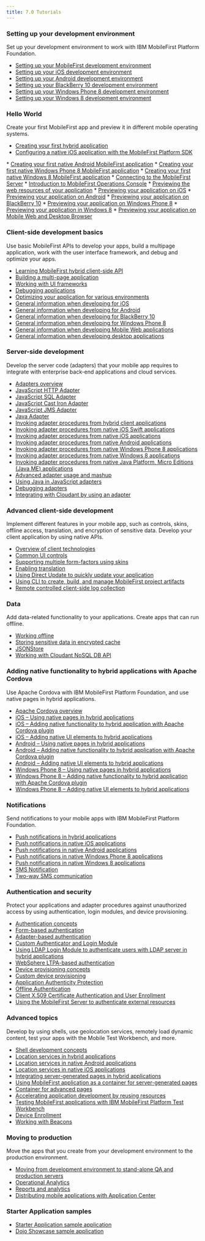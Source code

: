 ```yaml
---
title: 7.0 Tutorials
---
```


### Setting up your development environment
Set up your development environment to work with IBM MobileFirst Platform Foundation.

* <a href="tutorials/en/foundation/7.0/setting-up-your-development-environment/setting-mobilefirst-development-environment/">Setting up your MobileFirst development environment</a>
* <a href="tutorials/en/foundation/7.0/setting-up-your-development-environment/setting-ios-development-environment/">Setting up your iOS development environment</a>
* <a href="tutorials/en/foundation/7.0/setting-up-your-development-environment/setting-android-development-environment/">Setting up your Android development environment</a>
* <a href="tutorials/en/foundation/7.0/setting-up-your-development-environment/setting-blackberry-10-development-environment/">Setting up your BlackBerry 10 development environment</a>
* <a href="tutorials/en/foundation/7.0/setting-up-your-development-environment/setting-windows-phone-8-development-environment/">Setting up your Windows Phone 8 development environment</a>
* <a href="tutorials/en/foundation/7.0/setting-up-your-development-environment/setting-windows-phone-8-development-environment/">Setting up your Windows 8 development environment</a>

### Hello World
Create your first MobileFirst app and preview it in different mobile operating systems.

* <a href="tutorials/en/foundation/7.0/hello-world/creating-your-first-hybrid-application/">Creating your first hybrid application</a>
* <a href="tutorials/en/foundation/7.0/hello-world/configuring-a-native-ios-with-the-mfp-sdk/"> Configuring a native iOS application with the MobileFirst Platform SDK<br />
 </a>
* <a href="tutorials/en/foundation/7.0/hello-world/creating-first-native-android-mobilefirst-application/">Creating your first native Android MobileFirst application</a>
* <a href="tutorials/en/foundation/7.0/hello-world/creating-first-native-windows-phone-8-mobilefirst-application/">Creating your first native Windows Phone 8 MobileFirst application</a>
* <a href="tutorials/en/foundation/7.0/hello-world/creating-first-native-windows-8-mobilefirst-application/">Creating your first native Windows 8 MobileFirst application</a>
* <a href="tutorials/en/foundation/7.0/hello-world/connecting-to-the-mobilefirst-server/">Connecting to the MobileFirst Server</a>
* <a href="tutorials/en/foundation/7.0/hello-world/mobilefirst-console/">Introduction to MobileFirst Operations Console</a>
* <a href="tutorials/en/foundation/7.0/hello-world/previewing-applications-web-resources/">Previewing the web resources of your application</a>
* <a href="tutorials/en/foundation/7.0/hello-world/previewing-application-ios/">Previewing your application on iOS</a>
* <a href="tutorials/en/foundation/7.0/hello-world/previewing-application-android/">Previewing your application on Android</a>
* <a href="tutorials/en/foundation/7.0/hello-world/previewing-application-blackberry-10">Previewing your application on BlackBerry 10</a>
* <a href="tutorials/en/foundation/7.0/hello-world/previewing-application-windows-phone-8/">Previewing your application on Windows Phone 8</a>
* <a href="tutorials/en/foundation/7.0/hello-world/previewing-application-windows-8/">Previewing your application in Windows 8</a>
* <a href="tutorials/en/foundation/7.0/hello-world/previewing-application-mobile-web-desktop-browser/">Previewing your application on Mobile Web and Desktop Browser</a>

### Client-side development basics
Use basic MobileFirst APIs to develop your apps, build a multipage application, work with the user interface framework, and debug and optimize your apps.

* <a href="tutorials/en/foundation/7.0/client-side-development-basics/learning-mobilefirst-hybrid-client-side-api/">Learning MobileFirst hybrid client-side API</a>
* <a href="tutorials/en/foundation/7.0/client-side-development-basics/building-multi-page-application/">Building a multi-page application</a>
* <a href="tutorials/en/foundation/7.0/client-side-development-basics/working-ui-frameworks/">Working with UI frameworks</a>
* <a href="tutorials/en/foundation/7.0/client-side-development-basics/debugging-applications/">Debugging applications</a>
* <a href="tutorials/en/foundation/7.0/client-side-development-basics/optimizing-application-various-environments/">Optimizing your application for various environments</a>
* <a href="tutorials/en/foundation/7.0/client-side-development-basics/general-information-developing-ios/">General information when developing for iOS</a>
* <a href="tutorials/en/foundation/7.0/client-side-development-basics/general-information-developing-android/">General information when developing for Android</a>
* <a href="tutorials/en/foundation/7.0/client-side-development-basics/general-information-developing-blackberry-10/">General information when developing for BlackBerry 10</a>
* <a href="tutorials/en/foundation/7.0/client-side-development-basics/general-information-developing-windows-phone-8/">General information when developing for Windows Phone 8</a>
* <a href="tutorials/en/foundation/7.0/client-side-development-basics/general-information-developing-mobile-web-applications/">General information when developing Mobile Web applications</a>
* <a href="tutorials/en/foundation/7.0/client-side-development-basics/general-information-developing-desktop-applications/">General information when developing desktop applications</a>

### Server-side development
Develop the server code (adapters) that your mobile app requires to integrate with enterprise back-end applications and cloud services.

* <a href="tutorials/en/foundation/7.0/server-side-development/adapter-framework-overview/">Adapters overview</a>
* <a href="tutorials/en/foundation/7.0/server-side-development/js-http-adapter/">JavaScript HTTP Adapter</a>
* <a href="tutorials/en/foundation/7.0/server-side-development/js-sql-adapter/">JavaScript SQL Adapter</a>
* <a href="tutorials/en/foundation/7.0/server-side-development/js-cast-iron-adapter/">JavaScript Cast Iron Adapter</a>
* <a href="tutorials/en/foundation/7.0/server-side-development/js-jms-adapter/">JavaScript JMS Adapter</a>
* <a href="tutorials/en/foundation/7.0/server-side-development/java-adapter/">Java Adapter</a>
* <a href="tutorials/en/foundation/7.0/server-side-development/invoking-adapter-procedures-hybrid-client-applications/">Invoking adapter procedures from hybrid client applications</a>
* <a href="tutorials/en/foundation/7.0/server-side-development/invoking-adapter-procedures-native-ios-swift-applications/">Invoking adapter procedures from native iOS Swift applications</a>
* <a href="tutorials/en/foundation/7.0/server-side-development/invoking-adapter-procedures-native-ios-applications/">Invoking adapter procedures from native iOS applications</a>
* <a href="tutorials/en/foundation/7.0/server-side-development/invoking-adapter-procedures-native-android-applications/">Invoking adapter procedures from native Android applications</a>
* <a href="tutorials/en/foundation/7.0/server-side-development/invoking-adapter-procedures-native-windows-phone-8-applications/">Invoking adapter procedures from native Windows Phone 8 applications</a>
* <a href="tutorials/en/foundation/7.0/server-side-development/invoking-adapter-procedures-native-windows-8-applications/">Invoking adapter procedures from native Windows 8 applications</a>
* <a href="tutorials/en/foundation/7.0/server-side-development/invoking-adapter-procedures-native-java-platform-micro-editions-java-applications/">Invoking adapter procedures from native Java Platform, Micro Editions (Java ME) applications</a>
* <a href="tutorials/en/foundation/7.0/server-side-development/advanced-adapter-usage-mashup/">Advanced adapter usage and mashup</a>
* <a href="tutorials/en/foundation/7.0/server-side-development/using-java-adapters/">Using Java in JavaScript adapters</a>
* <a href="tutorials/en/foundation/7.0/server-side-development/debugging-adapters/">Debugging adapters</a>
* <a href="tutorials/en/foundation/7.0/server-side-development/cloudant/">Integrating with Cloudant by using an adapter</a>

### Advanced client-side development
Implement different features in your mobile app, such as controls, skins, offline access, translation, and encryption of sensitive data. Develop your client application by using native APIs.

* <a href="tutorials/en/foundation/7.0/advanced-client-side-development/overview-client-technologies/">Overview of client technologies</a>
* <a href="tutorials/en/foundation/7.0/advanced-client-side-development/common-ui-controls/">Common UI controls</a>
* <a href="tutorials/en/foundation/7.0/advanced-client-side-development/supporting-multiple-form-factors-using-skins/">Supporting multiple form-factors using skins</a>
* <a href="tutorials/en/foundation/7.0/advanced-client-side-development/enabling-translation/">Enabling translation</a>
* <a href="tutorials/en/foundation/7.0/advanced-client-side-development/using-direct-update-quickly-update-application/">Using Direct Update to quickly update your application</a>
* <a href="tutorials/en/foundation/7.0/advanced-client-side-development/using-cli-create-build-manage-project-artifacts/">Using CLI to create, build, and manage MobileFirst project artifacts</a>
* <a href="tutorials/en/foundation/7.0/advanced-client-side-development/remote-controlled-client-side-log-collection/">Remote controlled client-side log collection</a>

### Data
Add data-related functionality to your applications. Create apps that can run offline.

* <a href="tutorials/en/foundation/7.0/data/working-offline/">Working offline</a>
* <a href="tutorials/en/foundation/7.0/data/storing-sensitive-data-encrypted-cache/">Storing sensitive data in encrypted cache</a>
* <a href="tutorials/en/foundation/7.0/data/jsonstore/">JSONStore</a>
* <a href="tutorials/en/foundation/7.0/data/cloudant-nosql-db-api/">Working with Cloudant NoSQL DB API</a>

### Adding native functionality to hybrid applications with Apache Cordova
Use Apache Cordova with IBM MobileFirst Platform Foundation, and use native pages in hybrid applications.

* <a href="tutorials/en/foundation/7.0/adding-native-functionality/apache-cordova-overview/">Apache Cordova overview</a>
* <a href="tutorials/en/foundation/7.0/adding-native-functionality/ios-using-native-pages-hybrid-applications/">iOS – Using native pages in hybrid applications</a>
* <a href="tutorials/en/foundation/7.0/adding-native-functionality/ios-adding-native-functionality-hybrid-application-apache-cordova-plugin/">iOS – Adding native functionality to hybrid application with Apache Cordova plugin</a>
* <a href="tutorials/en/foundation/7.0/adding-native-functionality/ios-adding-native-ui-elements-hybrid-applications/">iOS – Adding native UI elements to hybrid applications</a>
* <a href="tutorials/en/foundation/7.0/adding-native-functionality/android-using-native-pages-hybrid-applications/">Android – Using native pages in hybrid applications</a>
* <a href="tutorials/en/foundation/7.0/adding-native-functionality/android-adding-native-functionality-hybrid-application-apache-cordova-plugin/">Android – Adding native functionality to hybrid application with Apache Cordova plugin</a>
* <a href="tutorials/en/foundation/7.0/adding-native-functionality/android-adding-native-ui-elements-hybrid-applications/">Android – Adding native UI elements to hybrid applications</a>
* <a href="tutorials/en/foundation/7.0/adding-native-functionality/windows-phone-8-using-native-pages-hybrid-applications/">Windows Phone 8 – Using native pages in hybrid applications</a>
* <a href="tutorials/en/foundation/7.0/adding-native-functionality/windows-phone-8-adding-native-functionality-hybrid-application-apache-cordova-plugin/">Windows Phone 8 – Adding native functionality to hybrid application with Apache Cordova plugin</a>
* <a href="tutorials/en/foundation/7.0/adding-native-functionality/windows-phone-8-adding-native-functionality-hybrid-application-apache-cordova-plugin/">Windows Phone 8 – Adding native UI elements to hybrid applications</a>

### Notifications
Send notifications to your mobile apps with IBM MobileFirst Platform Foundation.

* <a href="tutorials/en/foundation/7.0/notifications/push-notifications-hybrid-applications/">Push notifications in hybrid applications</a>
* <a href="tutorials/en/foundation/7.0/notifications/push-notifications-native-ios-applications/">Push notifications in native iOS applications</a>
* <a href="tutorials/en/foundation/7.0/notifications/push-notifications-native-android-applications/">Push notifications in native Android applications</a>
* <a href="tutorials/en/foundation/7.0/notifications/push-notifications-native-windows-phone-8-applications/">Push notifications in native Windows Phone 8 applications</a>
* <a href="tutorials/en/foundation/7.0/notifications/push-notifications-native-windows-8-applications/">Push notifications in native Windows 8 applications</a>
* <a href="tutorials/en/foundation/7.0/notifications/sms-notifications/">SMS Notification</a>
* <a href="tutorials/en/foundation/7.0/notifications/two-way-sms-communication/">Two-way SMS communication</a>

### Authentication and security
Protect your applications and adapter procedures against unauthorized access by using authentication, login modules, and device provisioning.

* <a href="tutorials/en/foundation/7.0/authentication-security/authentication-concepts/">Authentication concepts</a>
* <a href="tutorials/en/foundation/7.0/authentication-security/form-based-authentication/">Form-based authentication</a>
* <a href="tutorials/en/foundation/7.0/authentication-security/adapter-based-authentication/">Adapter-based authentication</a>
* <a href="tutorials/en/foundation/7.0/authentication-security/custom-authenticator-login-module/">Custom Authenticator and Login Module</a>
* <a href="tutorials/en/foundation/7.0/authentication-security/using-ldap-login-module-to-authenticate-users-with-ldap-server-in-hybrid-applications/">Using LDAP Login Module to authenticate users with LDAP server in hybrid applications</a>
* <a href="tutorials/en/foundation/7.0/authentication-security/websphere-ltpa-based-authentication/">WebSphere LTPA-based authentication</a>
* <a href="tutorials/en/foundation/7.0/authentication-security/device-provisioning-concepts/">Device provisioning concepts</a>
* <a href="tutorials/en/foundation/7.0/authentication-security/custom-device-provisioning/">Custom device provisioning</a>
* <a href="tutorials/en/foundation/7.0/authentication-security/application-authenticity-protection/">Application Authenticity Protection</a>
* <a href="tutorials/en/foundation/7.0/authentication-security/offline-authentication/">Offline Authentication</a>
* <a href="tutorials/en/foundation/7.0/authentication-security/client-x-509-certificate-authentication-user-enrollment/">Client X.509 Certificate Authentication and User Enrollment</a>
* <a href="tutorials/en/foundation/7.0/authentication-security/using-mobilefirst-server-authenticate-external-resources/">Using the MobileFirst Server to authenticate external resources</a>

### Advanced topics
Develop by using shells, use geolocation services, remotely load dynamic content, test your apps with the Mobile Test Workbench, and more.

* <a href="tutorials/en/foundation/7.0/advanced-topics/shell-development-concepts/">Shell development concepts</a>
* <a href="tutorials/en/foundation/7.0/advanced-topics/location-services-hybrid-applications/">Location services in hybrid applications</a>
* <a href="tutorials/en/foundation/7.0/advanced-topics/location-services-native-android-applications/">Location services in native Android applications</a>
* <a href="tutorials/en/foundation/7.0/advanced-topics/location-services-native-ios-applications/">Location services in native iOS applications</a>
* <a href="tutorials/en/foundation/7.0/advanced-topics/integrating-server-generated-pages-hybrid-applications/">Integrating server-generated pages in hybrid applications</a>
* <a href="tutorials/en/foundation/7.0/advanced-topics/using-mobilefirst-application-container-server-generated-pages/">Using MobileFirst application as a container for server-generated pages</a>
* <a href="tutorials/en/foundation/7.0/advanced-topics/container-advanced-pages/">Container for advanced pages</a>
* <a href="tutorials/en/foundation/7.0/advanced-topics/accelerating-application-development-reusing-resources/">Accelerating application development by reusing resources</a>
* <a href="tutorials/en/foundation/7.0/advanced-topics/testing-mobilefirst-platform-applications-mobile-test-workbench/">Testing MobileFirst applications with IBM MobileFirst Platform Test Workbench</a>
* <a href="tutorials/en/foundation/7.0/advanced-topics/device-enrollment/">Device Enrollment</a>
* <a href="tutorials/en/foundation/7.0/advanced-topics/working-with-beacons/">Working with Beacons</a>

### Moving to production
Move the apps that you create from your development environment to the production environment.

* <a href="tutorials/en/foundation/7.0/moving-production/moving-development-environment-stand-alone-qa-production-servers/">Moving from development environment to stand-alone QA and production servers</a>
* <a href="tutorials/en/foundation/7.0/moving-production/operational-analytics/">Operational Analytics</a>
* <a href="tutorials/en/foundation/7.0/moving-production/reports-analytics/">Reports and analytics</a>
* <a href="tutorials/en/foundation/7.0/moving-production/distributing-mobile-applications-application-center/">Distributing mobile applications with Application Center</a>

### Starter Application samples

* <a href="tutorials/en/foundation/7.0/starter-application-sample/">Starter Application sample application</a>
* <a href="tutorials/en/foundation/7.0/starter-application-sample/running-dojo-based-sample">Dojo Showcase sample application</a>


